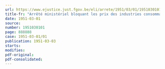 ```yaml
---
url: https://www.ejustice.just.fgov.be/eli/arrete/1951/03/01/1951030101/justel
title-fr: "Arrêté ministériel bloquant les prix des industries consommatrices de charbon et modifiant l'arrêté ministériel du 28 septembre 1949 fixant les prix de vente maxima des charbons et agglomérés de houille et de lignite au départ des charbonnages ou des fabriques d'agglomérés."
date: 1951-03-01
source:
number: 1951030101
page: 888888
case: 1951-03-01/01
publication: 1951-03-03
starts:
modifies:
pdf-original:
pdf-consolidated:
---
```


